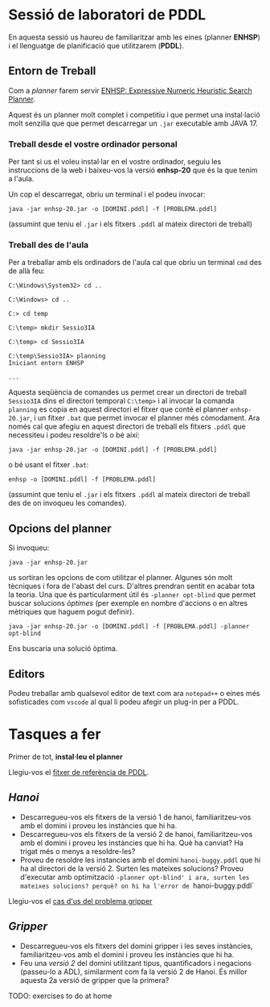 # **Sessió de laboratori de PDDL**

En aquesta sessió us haureu de familiaritzar amb les eines (planner **ENHSP**) i el llenguatge de planificació que utilitzarem (**PDDL**).

## **Entorn de Treball**

Com a *planner* farem servir [ENHSP: Expressive Numeric Heuristic Search Planner](https://sites.google.com/view/enhsp/).

Aquest és un planner molt complet i competitiu i que permet una instal·lació molt senzilla que que permet descarregar un `.jar` executable amb JAVA 17. 

### **Treball desde el vostre ordinador personal** ###

Per tant si us el voleu instal·lar en el vostre ordinador, seguiu les instruccions de la web i baixeu-vos la versió **enhsp-20** que és la que tenim a l'aula.

Un cop el descarregat, obriu un terminal i el podeu invocar:
```console
java -jar enhsp-20.jar -o [DOMINI.pddl] -f [PROBLEMA.pddl]
```
(assumint que teniu el `.jar` i els fitxers `.pddl` al mateix directori de treball)



### **Treball des de l'aula** ###
Per a treballar amb els ordinadors de l'aula cal que obriu un terminal `cmd` des de allà feu:
```console
C:\Windows\System32> cd ..

C:\Windows> cd ..

C:> cd temp

C:\temp> mkdir Sessio3IA

C:\temp> cd Sessio3IA

C:\temp\Sessio3IA> planning
Iniciant entorn ENHSP

...

```
Aquesta seqüència de comandes us permet crear un directori de treball `Sessio3IA` dins el directori temporal `C:\temp>` i al invocar la comanda `planning` es copia en aquest directori el fitxer que conté el planner `enhsp-20.jar`, i un fitxer `.bat` que permet invocar el planner més còmodament. Ara només cal que afegiu en aquest directori de treball els fitxers `.pddl` que necessiteu i podeu resoldre'ls o bé així:
```console
java -jar enhsp-20.jar -o [DOMINI.pddl] -f [PROBLEMA.pddl]
```
o bé usant el fitxer `.bat`:
```console
enhsp -o [DOMINI.pddl] -f [PROBLEMA.pddl]
```
(assumint que teniu el `.jar` i els fitxers `.pddl` al mateix directori de treball des de on invoqueu les comandes).

## **Opcions del planner** ##
Si invoqueu:
```console
java -jar enhsp-20.jar 
```
us sortiran les opcions de com utilitzar el planner. Algunes són molt tècniques i fora de l'abast del curs. D'altres prendran sentit en acabar tota la teoria. Una que és particularment útil és `-planner opt-blind` que permet buscar solucions *òptimes* (per exemple en nombre d'accions o en altres mètriques que haguem pogut definir).
```console
java -jar enhsp-20.jar -o [DOMINI.pddl] -f [PROBLEMA.pddl] -planner opt-blind
```
Ens buscaria una solució òptima.

## **Editors** ##
Podeu treballar amb qualsevol editor de text com ara `notepad++` o eines més sofisticades com `vscode` al qual li podeu afegir un plug-in per a PDDL.

# **Tasques a fer** #

Primer de tot, **instal·leu el planner**

Llegiu-vos el [fitxer de referència de PDDL](/PDDL-Intro/pddl-reference-ca.md).

## *Hanoi* ##
- Descarregueu-vos els fitxers de la versió 1 de hanoi, familiaritzeu-vos amb el domini i proveu les instàncies que hi ha.
- Descarregueu-vos els fitxers de la versió 2 de hanoi, familiaritzeu-vos amb el domini i proveu les instàncies que hi ha. Què ha canviat? Ha trigat més o menys a resoldre-les?
- Proveu de resoldre les instancies amb el domini `hanoi-buggy.pddl` que hi ha al directori de la versió 2. Surten les mateixes solucions? Proveu d'executar amb optimització `-planner opt-blind' i ara, surten les mateixes solucions? perquè? on hi ha l'error de `hanoi-buggy.pddl`

Llegiu-vos el [cas d'us del problema gripper](/PDDL-Intro/pddl-cas-dus.md)

## *Gripper* ##
- Descarregueu-vos els fitxers del domini gripper i les seves instàncies, familiaritzeu-vos amb el domini i proveu les instàncies que hi ha.
- Feu una *versió 2* del domini utilitzant tipus, quantificadors i negacions (passeu-lo a ADL), similarment com fa la versió 2 de Hanoi. És millor aquesta 2a versió de gripper que la primera?



TODO: exercises to do at home

